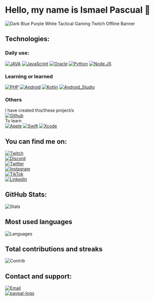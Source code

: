 <!-- **ismapc95/ismapc95** is a ✨ _special_ ✨ repository because its `README.md` (this file) appears on your GitHub profile.-->
# Hello, my name is Ismael Pascual 👋
![Dark Blue Purple White Tactical Gaming Twitch Offline Banner](https://user-images.githubusercontent.com/16596537/189687663-9ae0d1a9-e1a1-48f5-ad05-0fd0942d195d.png)


## Technologies:
### Daily use:
[![JAVA](https://img.shields.io/badge/JAVA-ED8B00?style=for-the-badge&logo=java&logoColor=white)]()
[![JavaScript](https://img.shields.io/badge/JAVASCRIPT-F0DB4F?style=for-the-badge&logo=javascript&logoColor=black)]()
[![Oracle](https://img.shields.io/badge/ORACLE-f80000?style=for-the-badge&logo=oracle&logoColor=white)]()
[![Python](https://img.shields.io/badge/PYTHON-4B8BBE?style=for-the-badge&logo=python&logoColor=white)]()
[![Node.JS](https://img.shields.io/badge/NODE.JS-3C873A?style=for-the-badge&logo=node.js&logoColor=white)]()

### Learning or learned
[![PHP](https://img.shields.io/badge/PHP-777BB3?style=for-the-badge&logo=php&logoColor=white)]()
[![Android](https://img.shields.io/badge/ANDROID-3DDC84?style=for-the-badge&logo=android&logoColor=white)]()
[![Kotlin](https://img.shields.io/badge/KOTLIN-0095D5?style=for-the-badge&logo=kotlin&logoColor=white)]()
[![Android_Studio](https://img.shields.io/badge/ANDROID_STUDIO-3DDC84?style=for-the-badge&logo=android-studio&logoColor=white)]()
</br>

### Others
I have created this/these project/s
</br>
[![Github](https://img.shields.io/badge/Github-666666?style=for-the-badge&logo=Github&logoColor=white)](https://github.com/ismapc95/Asus-ROG-GL552VW-DM149-Big-Sur)
</br>
To learn
</br>
[![Apple](https://img.shields.io/badge/iOS-000000?style=for-the-badge&logo=ios&logoColor=white)]()
[![Swift](https://img.shields.io/badge/Swift-FA7343?style=for-the-badge&logo=swift&logoColor=white)]()
[![Xcode](https://img.shields.io/badge/Xcode-1575F9?style=for-the-badge&logo=xcode&logoColor=white)]()

## You can find me on:

<!--
[![YouTube](https://img.shields.io/badge/YouTube-ismapc95-FF0000?style=for-the-badge&logo=youtube&logoColor=white&labelColor=101010)](https://www.youtube.com/channel/UC5zZ3WINK0doGpF1C6cbJ3g)
-->
[![Twitch](https://img.shields.io/badge/Twitch-9146FF?style=for-the-badge&logo=Twitch&logoColor=white)](https://www.twitch.tv/ismapc95)
</br>
[![Discord](https://img.shields.io/badge/Discord-5865F2?style=for-the-badge&logo=discord&logoColor=white)](https://discordapp.com/users/ismapc95#8699)
</br>
[![Twitter](https://img.shields.io/badge/Twitter-1DA1F2?style=for-the-badge&logo=twitter&logoColor=white)](https://twitter.com/ismapc95)
</br>
[![Instagram](https://img.shields.io/badge/Instagram-E1306C?style=for-the-badge&logo=instagram&logoColor=white)](https://www.instagram.com/ismapc95)
</br>
[![TikTok](https://img.shields.io/badge/Tiktok-000000?style=for-the-badge&logo=tiktok&logoColor=white)](https://www.tiktok.com/@ismapc95)
</br>
[![LinkedIn](https://img.shields.io/badge/LinkedIn-0077B5?style=for-the-badge&logo=linkedin&logoColor=white)](https://www.linkedin.com/in/ismaelpascualcalvo/)
<!--
[![Link](https://img.shields.io/badge/Link_Site-moure.dev-39E09B?style=for-the-badge&logo=Linktree&logoColor=white&labelColor=101010)](https://mouredev.com)
-->
<!-- 
[![Web](https://img.shields.io/badge/Web-MoureDev.com-14a1f0?style=for-the-badge&logo=dev.to&logoColor=white&labelColor=101010)](https://mouredev.com)
-->


## GitHub Stats:
![Stats](https://github-readme-stats.vercel.app/api?username=ismapc95&show_icons=true&theme=dark)

## Most used languages
![Languages](https://github-readme-stats.vercel.app/api/top-langs?username=ismapc95&layout=compact&theme=dark)

## Total contributions and streaks
![Contrib](https://github-readme-streak-stats.herokuapp.com/?user=ismapc95&theme=dark)

## Contact and support:
[![Email](https://img.shields.io/badge/Gmail-D14836?style=for-the-badge&logo=gmail&logoColor=white)](mailto:ismapc2@gmail.com)
</br>
[![paypal-logo](https://img.shields.io/badge/PayPal-00457C?style=for-the-badge&logo=paypal&logoColor=white)](https://www.paypal.com/donate/?hosted_button_id=LLL592H62DCQG)
